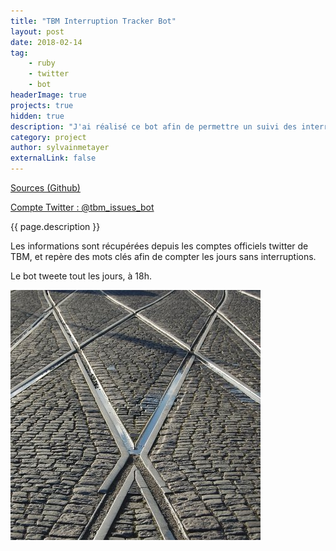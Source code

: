 ```yaml
---
title: "TBM Interruption Tracker Bot"
layout: post
date: 2018-02-14
tag: 
    - ruby
    - twitter
    - bot
headerImage: true
projects: true
hidden: true
description: "J'ai réalisé ce bot afin de permettre un suivi des interruptions des Trams Bordelais."
category: project
author: sylvainmetayer
externalLink: false
---
```


[Sources (Github)](https://github.com/sylvainmetayer/tbm_interruption_tracker)

[Compte Twitter : @tbm_issues_bot](https://twitter.com/tbm_issues_bot)

{{ page.description }}

Les informations sont récupérées depuis les comptes officiels twitter de TBM, et repère des mots clés afin de compter les jours sans interruptions.

Le bot tweete tout les jours, à 18h.

[![Photo de profil du Bot](/assets/images/projets/tbm_tracker_bot.jpg)](https://twitter.com/tbm_issues_bot)
